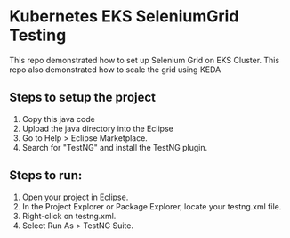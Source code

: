 # Kubernetes EKS SeleniumGrid Testing  
This repo demonstrated how to set up Selenium Grid on EKS Cluster. This repo also demonstrated how to scale the grid using KEDA

## Steps to setup the project  
1. Copy this java code  
2. Upload the java directory into the Eclipse  
3. Go to Help > Eclipse Marketplace.  
4. Search for "TestNG" and install the TestNG plugin.  

## Steps to run:  
1. Open your project in Eclipse.  
2. In the Project Explorer or Package Explorer, locate your testng.xml file.  
3. Right-click on testng.xml.  
4. Select Run As > TestNG Suite.  
